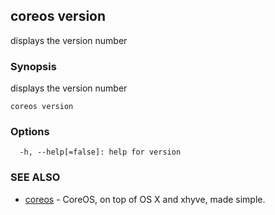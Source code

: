 ## coreos version

displays the version number

### Synopsis


displays the version number

```
coreos version
```

### Options

```
  -h, --help[=false]: help for version
```

### SEE ALSO
* [coreos](coreos.md)	 - CoreOS, on top of OS X and xhyve, made simple.

